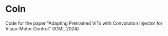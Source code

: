 # CoIn
Code for the paper "Adapting Pretrained ViTs with Convolution Injector for Visuo-Motor Control" (ICML 2024)
